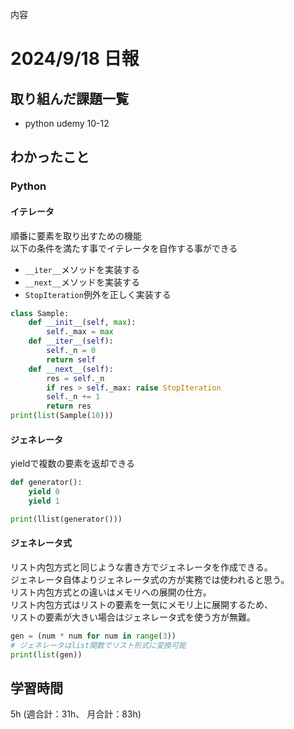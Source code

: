 内容
# 2024/9/18 日報
## 取り組んだ課題一覧
+ python udemy 10-12
## わかったこと
### Python
#### イテレータ
順番に要素を取り出すための機能  
以下の条件を満たす事でイテレータを自作する事ができる  

+ `__iter__`メソッドを実装する
+ `__next__`メソッドを実装する
+ `StopIteration`例外を正しく実装する

```python
class Sample:
    def __init__(self, max):
        self._max = max
    def __iter__(self):
        self._n = 0
        return self
    def __next__(self):
        res = self._n
        if res > self._max: raise StopIteration
        self._n += 1
        return res
print(list(Sample(10)))
```

#### ジェネレータ
yieldで複数の要素を返却できる
```python
def generator():
    yield 0
    yield 1

print(llist(generator()))
```

#### ジェネレータ式
リスト内包方式と同じような書き方でジェネレータを作成できる。  
ジェネレータ自体よりジェネレータ式の方が実務では使われると思う。  
リスト内包方式との違いはメモリへの展開の仕方。  
リスト内包方式はリストの要素を一気にメモリ上に展開するため、  
リストの要素が大きい場合はジェネレータ式を使う方が無難。
```python
gen = (num * num for num in range(3))
# ジェネレータはlist関数でリスト形式に変換可能
print(list(gen))
```

## 学習時間
5h (週合計：31h、 月合計：83h)